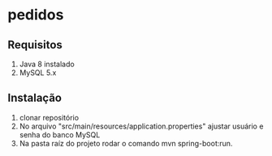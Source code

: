 # pedidos
## Requisitos
1. Java 8 instalado
2. MySQL 5.x

## Instalação
1. clonar repositório
2. No arquivo "src/main/resources/application.properties" ajustar usuário e senha do banco MySQL
3. Na pasta raíz do projeto rodar o comando mvn spring-boot:run.
